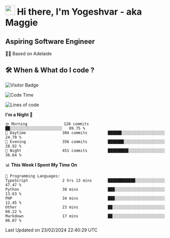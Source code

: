 <h1><img src="https://emojis.slackmojis.com/emojis/images/1531849430/4246/blob-sunglasses.gif?1531849430" width="30"/> Hi there, I'm Yogeshvar - aka Maggie</h1>

## Aspiring Software Engineer
🏂🏻  Based on Adelaide 

## 🛠 When & What do I code ?  

![Visitor Badge](https://visitor-badge.feriirawann.repl.co?username=yogeshvar&repo=yogeshvar&label=Visitors&style=plastic&color=%23457BFF&contentType=svg)

<!--START_SECTION:waka-->
![Code Time](http://img.shields.io/badge/Code%20Time-2%2C703%20hrs%2032%20mins-blue)

![Lines of code](https://img.shields.io/badge/From%20Hello%20World%20I%27ve%20Written-4.1%20million%20lines%20of%20code-blue)

**I'm a Night 🦉** 

```text
🌞 Morning                120 commits         ██░░░░░░░░░░░░░░░░░░░░░░░   09.75 % 
🌆 Daytime                304 commits         ██████░░░░░░░░░░░░░░░░░░░   24.70 % 
🌃 Evening                356 commits         ███████░░░░░░░░░░░░░░░░░░   28.92 % 
🌙 Night                  451 commits         █████████░░░░░░░░░░░░░░░░   36.64 % 
```


📊 **This Week I Spent My Time On** 

```text
💬 Programming Languages: 
TypeScript               2 hrs 13 mins       ████████████░░░░░░░░░░░░░   47.47 % 
Python                   38 mins             ███░░░░░░░░░░░░░░░░░░░░░░   13.63 % 
PHP                      34 mins             ███░░░░░░░░░░░░░░░░░░░░░░   12.45 % 
Other                    23 mins             ██░░░░░░░░░░░░░░░░░░░░░░░   08.22 % 
Markdown                 17 mins             ██░░░░░░░░░░░░░░░░░░░░░░░   06.07 % 
```


 Last Updated on 23/02/2024 22:40:29 UTC
<!--END_SECTION:waka-->
